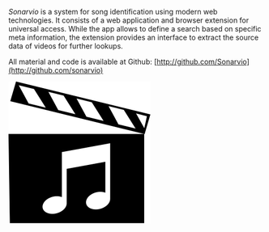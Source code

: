 _Sonarvio_ is a system for song identification using modern web technologies.
It consists of a web application and browser extension for universal access.
While the app allows to define a search based on specific meta information,
the extension provides an interface to extract the source data of videos
for further lookups.

All material and code is available at Github: [http://github.com/Sonarvio](http://github.com/sonarvio)

![Sonarvio](Sonarvio-Icon--origin.svg)
